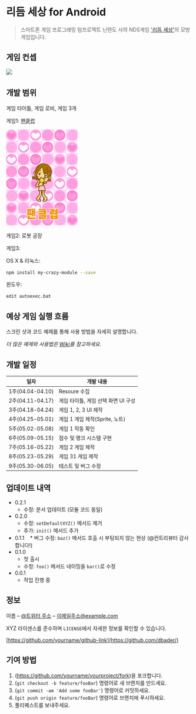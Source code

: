 # 리듬 세상 for Android
> 스마트폰 게임 프로그래밍 텀프로젝트
닌텐도 사의 NDS게임 ['리듬 세상'](https://www.youtube.com/watch?v=FwdBLgFA7qM&ab_channel=Japancommercials4U2)의 모방 게임입니다.

## 게임 컨셉
![](../header.png)

## 개발 범위
게임 타이틀, 게임 로비, 게임 3개

게임1: [팬클럽](https://www.youtube.com/watch?v=e90ZA60n7wo&pp=ygUX66as65Os7IS47IOBIO2MrO2BtOufvSA%3D)

![](READMEImg/팬클럽.jpg)

게임2: 로봇 공장

게임3: 

OS X & 리눅스:

```sh
npm install my-crazy-module --save
```

윈도우:

```sh
edit autoexec.bat
```

## 예상 게임 실행 흐름

스크린 샷과 코드 예제를 통해 사용 방법을 자세히 설명합니다.

_더 많은 예제와 사용법은 [Wiki][wiki]를 참고하세요._

## 개발 일정

|일자|개발 내용|
|--|--|
|1주(04.04-04.10)|Resoure 수집|
|2주(04.11-04.17)|게임 타이틀, 게임 선택 화면 UI 구성|
|3주(04.18-04.24)|게임 1, 2, 3 UI 제작|
|4주(04.25-05.01)|게임 1 게임 제작(Sprite, 노트)|
|5주(05.02-05.08)|게임 1 작동 확인|
|6주(05.09-05.15)|점수 및 랭크 시스템 구현|
|7주(05.16-05.22)|게임 2 게임 제작|
|8주(05.23-05.29)|게임 31 게임 제작|
|9주(05.30-06.05)|테스트 및 버그 수정|

## 업데이트 내역

* 0.2.1
    * 수정: 문서 업데이트 (모듈 코드 동일)
* 0.2.0
    * 수정: `setDefaultXYZ()` 메서드 제거
    * 추가: `init()` 메서드 추가
* 0.1.1
    * 버그 수정: `baz()` 메서드 호출 시 부팅되지 않는 현상 (@컨트리뷰터 감사합니다!)
* 0.1.0
    * 첫 출시
    * 수정: `foo()` 메서드 네이밍을 `bar()`로 수정
* 0.0.1
    * 작업 진행 중

## 정보

이름 – [@트위터 주소](https://twitter.com/dbader_org) – 이메일주소@example.com

XYZ 라이센스를 준수하며 ``LICENSE``에서 자세한 정보를 확인할 수 있습니다.

[https://github.com/yourname/github-link](https://github.com/dbader/)

## 기여 방법

1. (<https://github.com/yourname/yourproject/fork>)을 포크합니다.
2. (`git checkout -b feature/fooBar`) 명령어로 새 브랜치를 만드세요.
3. (`git commit -am 'Add some fooBar'`) 명령어로 커밋하세요.
4. (`git push origin feature/fooBar`) 명령어로 브랜치에 푸시하세요. 
5. 풀리퀘스트를 보내주세요.

<!-- Markdown link & img dfn's -->
[npm-image]: https://img.shields.io/npm/v/datadog-metrics.svg?style=flat-square
[npm-url]: https://npmjs.org/package/datadog-metrics
[npm-downloads]: https://img.shields.io/npm/dm/datadog-metrics.svg?style=flat-square
[travis-image]: https://img.shields.io/travis/dbader/node-datadog-metrics/master.svg?style=flat-square
[travis-url]: https://travis-ci.org/dbader/node-datadog-metrics
[wiki]: https://github.com/yourname/yourproject/wiki